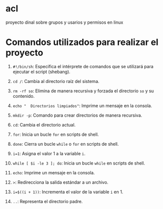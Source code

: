 # acl
proyecto dinal sobre grupos y usarios y permisos en linux

# Comandos utilizados para realizar el proyecto

1. `#!/bin/sh`: Especifica el intérprete de comandos que se utilizará para ejecutar el script (shebang).

2. `cd /`: Cambia al directorio raíz del sistema.

3. `rm -rf so`: Elimina de manera recursiva y forzada el directorio `so` y su contenido.

4. `echo "  Directorios limpiados"`: Imprime un mensaje en la consola.

5. `mkdir -p`: Comando para crear directorios de manera recursiva.

6. `cd`: Cambia el directorio actual.

7. `for`: Inicia un bucle `for` en scripts de shell.

8. `done`: Cierra un bucle `while` o `for` en scripts de shell.

9. `i=1`: Asigna el valor 1 a la variable `i`.

10. `while [ $i -le 3 ]; do`: Inicia un bucle `while` en scripts de shell.

11. `echo`: Imprime un mensaje en la consola.

12. `>`: Redirecciona la salida estándar a un archivo.

13. `i=$((i + 1))`: Incrementa el valor de la variable `i` en 1.

14. `..`: Representa el directorio padre.
